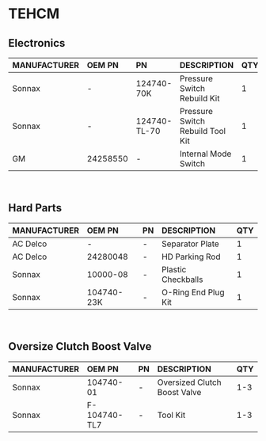 # TEHCM

## Electronics

| MANUFACTURER | OEM PN | PN | DESCRIPTION | QTY |
| :- | :- | :- | :- | :- |
| Sonnax | - | 124740-70K | Pressure Switch Rebuild Kit | 1 |
| Sonnax | - | 124740-TL-70 | Pressure Switch Rebuild Tool Kit | 1 |
| GM | 24258550 | - | Internal Mode Switch | 1 |

&nbsp;

## Hard Parts

| MANUFACTURER | OEM PN | PN | DESCRIPTION | QTY |
| :- | :- | :- | :- | :- |
| AC Delco | - | - | Separator Plate| 1 |
| AC Delco | 24280048 | - | HD Parking Rod | 1 |
| Sonnax | 10000-08 | - | Plastic Checkballs | 1 |
| Sonnax | 104740-23K | - | O-Ring End Plug Kit | 1 |

&nbsp;

## Oversize Clutch Boost Valve

| MANUFACTURER | OEM PN | PN | DESCRIPTION | QTY |
| :- | :- | :- | :- | :- |
| Sonnax | 104740-01 | - | Oversized Clutch Boost Valve | 1-3 |
| Sonnax | F-104740-TL7 | - | Tool Kit | 1-3 |
